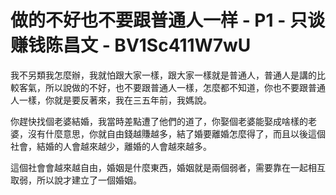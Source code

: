 # 做的不好也不要跟普通人一样 - P1 - 只谈赚钱陈昌文 - BV1Sc411W7wU

我不另類我怎麼辦，我就怕跟大家一樣，跟大家一樣就是普通人，普通人是講的比較客氣，所以說做的不好，也不要跟普通人一樣，怎麼都不知道，你也不要跟普通人一樣，你就是要反著來，我在三五年前，我媽說。

你趕快找個老婆結婚，我當時差點遭了他們的道了，你娶個老婆能娶成啥樣的老婆，沒有什麼意思，你就自由錢越賺越多，結了婚要離婚怎麼得了，而且以後這個社會，結婚的人會越來越少，離婚的人會越來越多。

這個社會會越來越自由，婚姻是什麼東西，婚姻就是兩個弱者，需要靠在一起相互取弱，所以說才建立了一個婚姻。

